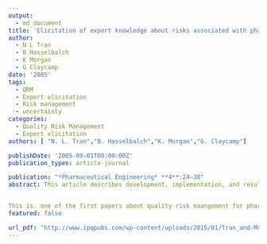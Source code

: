 ```yaml
---
output:
  - md_document
title: 'Elicitation of expert knowledge about risks associated with pharmaceutical manufacturing processes'
author: 
  - N L Tran
  - B Hasselbalch
  - K Morgan
  - G Claycamp
date: '2005'
tags:
  - QRM
  - Expert elicitation
  - Risk management
  - uncertainty
categories:
  - Quality Risk Management
  - Expert elicitation
authors: [ "N. L. Tran","B. Hasselbalch","K. Morgan","G. Claycamp"] 

publishDate: '2005-09-01T00:00:00Z'
publication_types: article-journal

publication: "*Pharmaceutical Engineering* **4**:24–38"
abstract: This article describes development, implementation, and results of an expert elicitation survey about risks associated with pharmaceutical manufacturing processes, and discusses potential application of this data collection methodology to a broader range of experts.


This is. one of the first papers about quality risk maangement for pharmaceutical manufacturing.
featured: false

url_pdf: "http://www.ipqpubs.com/wp-content/uploads/2015/01/Tran_and-Morgan_micronization1.pdf"
---
```

 


